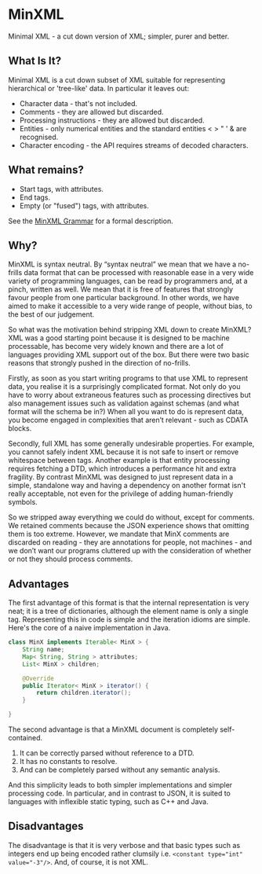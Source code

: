 MinXML
======

Minimal XML - a cut down version of XML; simpler, purer and better. 

What Is It?
-----------

Minimal XML is a cut down subset of XML suitable for representing hierarchical or 'tree-like' data. In particular it leaves out:

* Character data - that's not included.
* Comments - they are allowed but discarded.
* Processing instructions - they are allowed but discarded.
* Entities - only numerical entities and the standard entities &lt; &gt; &quot; &apos; &amp; are recognised.
* Character encoding - the API requires streams of decoded characters.

What remains?
-------------

* Start tags, with attributes.
* End tags.
* Empty (or "fused") tags, with attributes.

See the [MinXML Grammar](http://steelypip.wikidot.com/minxml-grammar) for a formal description.

Why?
----

MinXML is syntax neutral. By “syntax neutral” we mean that we have a no-frills data format that can be processed with reasonable ease in a very wide variety of programming languages, can be read by programmers and, at a pinch, written as well. We mean that it is free of features that strongly favour people from one particular background. In other words, we have aimed to make it accessible to a very wide range of people, without bias, to the best of our judgement.

So what was the motivation behind stripping XML down to create MinXML? XML was a good starting point because it is designed to be machine processable, has become very widely known and there are a lot of languages providing XML support out of the box. But there were two basic reasons that strongly pushed in the direction of no-frills.

Firstly, as soon as you start writing programs to that use XML to represent data, you realise it is a surprisingly complicated format. Not only do you have to worry about extraneous features such as processing directives but also management issues such as validation against schemas (and what format will the schema be in?) When all you want to do is represent data, you become engaged in complexities that aren’t relevant - such as CDATA blocks.

Secondly, full XML has some generally undesirable properties. For example, you cannot safely indent XML because it is not safe to insert or remove whitespace between tags.  Another example is that entity processing requires fetching a DTD, which introduces a performance hit and extra fragility. By contrast MinXML was designed to just represent data in a simple, standalone way and having a dependency on another format isn't really acceptable, not even for the privilege of adding human-friendly symbols.

So we stripped away everything we could do without, except for comments. We retained comments because the JSON experience shows that omitting them is too extreme. However, we mandate that MinX comments are discarded on reading - they are annotations for people, not machines - and we don’t want our programs cluttered up with the consideration of whether or not they should process comments.

Advantages
----------

The first advantage of this format is that the internal representation is very neat; it is a tree of dictionaries, although the element name is only a single tag. Representing this in code is simple and the iteration idioms are simple. Here's the core of a naive implementation in Java.

```java
class MinX implements Iterable< MinX > {
    String name;
    Map< String, String > attributes;
    List< MinX > children;

    @Override
    public Iterator< MinX > iterator() {
        return children.iterator();
    }

}
```

The second advantage is that a MinXML document is completely self-contained.

  1. It can be correctly parsed without reference to a DTD.
  2. It has no constants to resolve.
  3. And can be completely parsed without any semantic analysis.

And this simplicity leads to both simpler implementations and simpler processing code. In particular, and in contrast to JSON, it is suited to languages with inflexible static typing, such as C++ and Java.

Disadvantages
-------------

The disadvantage is that it is very verbose and that basic types such as integers end up being encoded rather clumsily i.e. `<constant type="int" value="-3"/>`. And, of course, it is not XML.